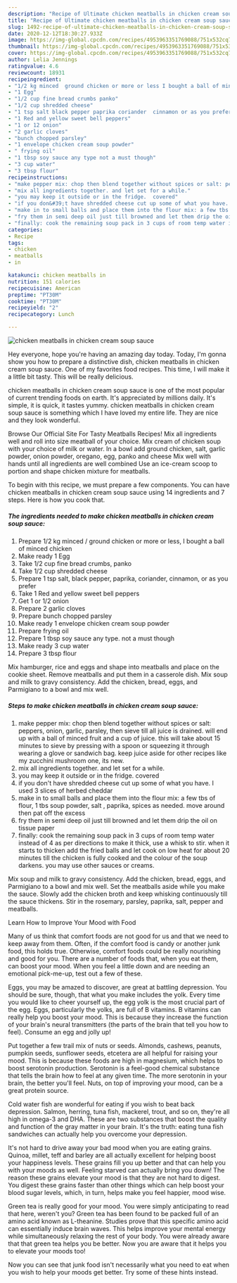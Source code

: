 ```yaml
---
description: "Recipe of Ultimate chicken meatballs in chicken cream soup sauce"
title: "Recipe of Ultimate chicken meatballs in chicken cream soup sauce"
slug: 1492-recipe-of-ultimate-chicken-meatballs-in-chicken-cream-soup-sauce
date: 2020-12-12T18:30:27.933Z
image: https://img-global.cpcdn.com/recipes/4953963351769088/751x532cq70/chicken-meatballs-in-chicken-cream-soup-sauce-recipe-main-photo.jpg
thumbnail: https://img-global.cpcdn.com/recipes/4953963351769088/751x532cq70/chicken-meatballs-in-chicken-cream-soup-sauce-recipe-main-photo.jpg
cover: https://img-global.cpcdn.com/recipes/4953963351769088/751x532cq70/chicken-meatballs-in-chicken-cream-soup-sauce-recipe-main-photo.jpg
author: Lelia Jennings
ratingvalue: 4.6
reviewcount: 18931
recipeingredient:
- "1/2 kg minced  ground chicken or more or less I bought a ball of minced chicken"
- "1 Egg"
- "1/2 cup fine bread crumbs panko"
- "1/2 cup shredded cheese"
- "1 tsp salt black pepper paprika coriander  cinnamon or as you prefer"
- "1 Red and yellow sweet bell peppers"
- "1 or 12 onion"
- "2 garlic cloves"
- "bunch chopped parsley"
- "1 envelope chicken cream soup powder"
- " frying oil"
- "1 tbsp soy sauce any type not a must though"
- "3 cup water"
- "3 tbsp flour"
recipeinstructions:
- "make pepper mix: chop then blend together without spices or salt: peppers, onion, garlic, parsley, then sieve till all juice is drained. will end up with a ball of minced fruit and a cup of juice. this will take about 15 minutes to sieve by pressing with a spoon or squeezing it through wearing a glove or sandwich bag. keep juice aside for other recipes like my zucchini mushroom one, its new."
- "mix all ingredients together. and let set for a while."
- "you may keep it outside or in the fridge.  covered"
- "if you don&#39;t have shredded cheese cut up some of what you have. I used 3 slices of herbed cheddar"
- "make in to small balls and place them into the flour mix: a few tbs of flour, 1 tbs soup powder, salt , paprika, spices as needed. move around then pat off the excess"
- "fry them in semi deep oil just till browned and let them drip the oil on tissue paper"
- "finally: cook the remaining soup pack in 3 cups of room temp water instead of 4 as per directions to make it thick, use a whisk to stir. when it starts to thicken add the fried balls and let cook on low heat for about 20 minutes till the chicken is fully cooked and the colour of the soup darkens. you may use other sauces or creams."
categories:
- Recipe
tags:
- chicken
- meatballs
- in

katakunci: chicken meatballs in 
nutrition: 151 calories
recipecuisine: American
preptime: "PT30M"
cooktime: "PT30M"
recipeyield: "2"
recipecategory: Lunch

---
```



![chicken meatballs in chicken cream soup sauce](https://img-global.cpcdn.com/recipes/4953963351769088/751x532cq70/chicken-meatballs-in-chicken-cream-soup-sauce-recipe-main-photo.jpg)

Hey everyone, hope you're having an amazing day today. Today, I'm gonna show you how to prepare a distinctive dish, chicken meatballs in chicken cream soup sauce. One of my favorites food recipes. This time, I will make it a little bit tasty. This will be really delicious.

chicken meatballs in chicken cream soup sauce is one of the most popular of current trending foods on earth. It's appreciated by millions daily. It's simple, it is quick, it tastes yummy. chicken meatballs in chicken cream soup sauce is something which I have loved my entire life. They are nice and they look wonderful.

Browse Our Official Site For Tasty Meatballs Recipes! Mix all ingredients well and roll into size meatball of your choice. Mix cream of chicken soup with your choice of milk or water. In a bowl add ground chicken, salt, garlic powder, onion powder, oregano, egg, panko and cheese Mix well with hands until all ingredients are well combined Use an ice-cream scoop to portion and shape chicken mixture for meatballs.


To begin with this recipe, we must prepare a few components. You can have chicken meatballs in chicken cream soup sauce using 14 ingredients and 7 steps. Here is how you cook that.

<!--inarticleads1-->

##### The ingredients needed to make chicken meatballs in chicken cream soup sauce:

1. Prepare 1/2 kg minced / ground chicken or more or less, I bought a ball of minced chicken
1. Make ready 1 Egg
1. Take 1/2 cup fine bread crumbs, panko
1. Take 1/2 cup shredded cheese
1. Prepare 1 tsp salt, black pepper, paprika, coriander,  cinnamon, or as you prefer
1. Take 1 Red and yellow sweet bell peppers
1. Get 1 or 1/2 onion
1. Prepare 2 garlic cloves
1. Prepare bunch chopped parsley
1. Make ready 1 envelope chicken cream soup powder
1. Prepare  frying oil
1. Prepare 1 tbsp soy sauce any type. not a must though
1. Make ready 3 cup water
1. Prepare 3 tbsp flour


Mix hamburger, rice and eggs and shape into meatballs and place on the cookie sheet. Remove meatballs and put them in a casserole dish. Mix soup and milk to gravy consistency. Add the chicken, bread, eggs, and Parmigiano to a bowl and mix well. 

<!--inarticleads2-->

##### Steps to make chicken meatballs in chicken cream soup sauce:

1. make pepper mix: chop then blend together without spices or salt: peppers, onion, garlic, parsley, then sieve till all juice is drained. will end up with a ball of minced fruit and a cup of juice. this will take about 15 minutes to sieve by pressing with a spoon or squeezing it through wearing a glove or sandwich bag. keep juice aside for other recipes like my zucchini mushroom one, its new.
1. mix all ingredients together. and let set for a while.
1. you may keep it outside or in the fridge.  covered
1. if you don&#39;t have shredded cheese cut up some of what you have. I used 3 slices of herbed cheddar
1. make in to small balls and place them into the flour mix: a few tbs of flour, 1 tbs soup powder, salt , paprika, spices as needed. move around then pat off the excess
1. fry them in semi deep oil just till browned and let them drip the oil on tissue paper
1. finally: cook the remaining soup pack in 3 cups of room temp water instead of 4 as per directions to make it thick, use a whisk to stir. when it starts to thicken add the fried balls and let cook on low heat for about 20 minutes till the chicken is fully cooked and the colour of the soup darkens. you may use other sauces or creams.


Mix soup and milk to gravy consistency. Add the chicken, bread, eggs, and Parmigiano to a bowl and mix well. Set the meatballs aside while you make the sauce. Slowly add the chicken broth and keep whisking continuously till the sauce thickens. Stir in the rosemary, parsley, paprika, salt, pepper and meatballs. 

Learn How to Improve Your Mood with Food


Many of us think that comfort foods are not good for us and that we need to keep away from them. Often, if the comfort food is candy or another junk food, this holds true. Otherwise, comfort foods could be really nourishing and good for you. There are a number of foods that, when you eat them, can boost your mood. When you feel a little down and are needing an emotional pick-me-up, test out a few of these.

Eggs, you may be amazed to discover, are great at battling depression. You should be sure, though, that what you make includes the yolk. Every time you would like to cheer yourself up, the egg yolk is the most crucial part of the egg. Eggs, particularly the yolks, are full of B vitamins. B vitamins can really help you boost your mood. This is because they increase the function of your brain's neural transmitters (the parts of the brain that tell you how to feel). Consume an egg and jolly up!

Put together a few trail mix of nuts or seeds. Almonds, cashews, peanuts, pumpkin seeds, sunflower seeds, etcetera are all helpful for raising your mood. This is because these foods are high in magnesium, which helps to boost serotonin production. Serotonin is a feel-good chemical substance that tells the brain how to feel at any given time. The more serotonin in your brain, the better you'll feel. Nuts, on top of improving your mood, can be a great protein source.

Cold water fish are wonderful for eating if you wish to beat back depression. Salmon, herring, tuna fish, mackerel, trout, and so on, they're all high in omega-3 and DHA. These are two substances that boost the quality and function of the gray matter in your brain. It's the truth: eating tuna fish sandwiches can actually help you overcome your depression. 

It's not hard to drive away your bad mood when you are eating grains. Quinoa, millet, teff and barley are all actually excellent for helping boost your happiness levels. These grains fill you up better and that can help you with your moods as well. Feeling starved can actually bring you down! The reason these grains elevate your mood is that they are not hard to digest. You digest these grains faster than other things which can help boost your blood sugar levels, which, in turn, helps make you feel happier, mood wise.

Green tea is really good for your mood. You were simply anticipating to read that here, weren't you? Green tea has been found to be packed full of an amino acid known as L-theanine. Studies prove that this specific amino acid can essentially induce brain waves. This helps improve your mental energy while simultaneously relaxing the rest of your body. You were already aware that that green tea helps you be better. Now you are aware that it helps you to elevate your moods too!

Now you can see that junk food isn't necessarily what you need to eat when you wish to help your moods get better. Try  some  of  these  hints  instead.

